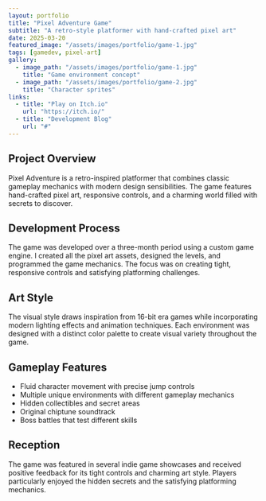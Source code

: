```yaml
---
layout: portfolio
title: "Pixel Adventure Game"
subtitle: "A retro-style platformer with hand-crafted pixel art"
date: 2025-03-20
featured_image: "/assets/images/portfolio/game-1.jpg"
tags: [gamedev, pixel-art]
gallery:
  - image_path: "/assets/images/portfolio/game-1.jpg"
    title: "Game environment concept"
  - image_path: "/assets/images/portfolio/game-2.jpg"
    title: "Character sprites"
links:
  - title: "Play on Itch.io"
    url: "https://itch.io/"
  - title: "Development Blog"
    url: "#"
---
```


## Project Overview

Pixel Adventure is a retro-inspired platformer that combines classic gameplay mechanics with modern design sensibilities. The game features hand-crafted pixel art, responsive controls, and a charming world filled with secrets to discover.

## Development Process

The game was developed over a three-month period using a custom game engine. I created all the pixel art assets, designed the levels, and programmed the game mechanics. The focus was on creating tight, responsive controls and satisfying platforming challenges.

## Art Style

The visual style draws inspiration from 16-bit era games while incorporating modern lighting effects and animation techniques. Each environment was designed with a distinct color palette to create visual variety throughout the game.

## Gameplay Features

- Fluid character movement with precise jump controls
- Multiple unique environments with different gameplay mechanics
- Hidden collectibles and secret areas
- Original chiptune soundtrack
- Boss battles that test different skills

## Reception

The game was featured in several indie game showcases and received positive feedback for its tight controls and charming art style. Players particularly enjoyed the hidden secrets and the satisfying platforming mechanics.
